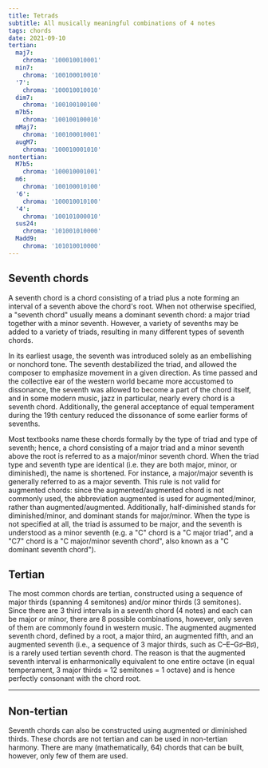 ```yaml
---
title: Tetrads
subtitle: All musically meaningful combinations of 4 notes
tags: chords
date: 2021-09-10
tertian:
  maj7:  
    chroma: '100010010001'
  min7:  
    chroma: '100100010010'
  '7':   
    chroma: '100010010010'
  dim7:  
    chroma: '100100100100'
  m7b5:  
    chroma: '100100100010'
  mMaj7: 
    chroma: '100100010001'
  augM7: 
    chroma: '100010001010'
nontertian:
  M7b5:  
    chroma: '100010001001'
  m6:    
    chroma: '100100010100'
  '6':   
    chroma: '100010010100'
  '4':   
    chroma: '100101000010'
  sus24: 
    chroma: '101001010000'
  Madd9: 
    chroma: '101010010000'
---
```


## Seventh chords

A seventh chord is a chord consisting of a triad plus a note forming an interval of a seventh above the chord's root. When not otherwise specified, a "seventh chord" usually means a dominant seventh chord: a major triad together with a minor seventh. However, a variety of sevenths may be added to a variety of triads, resulting in many different types of seventh chords.

In its earliest usage, the seventh was introduced solely as an embellishing or nonchord tone. The seventh destabilized the triad, and allowed the composer to emphasize movement in a given direction. As time passed and the collective ear of the western world became more accustomed to dissonance, the seventh was allowed to become a part of the chord itself, and in some modern music, jazz in particular, nearly every chord is a seventh chord. Additionally, the general acceptance of equal temperament during the 19th century reduced the dissonance of some earlier forms of sevenths. 

Most textbooks name these chords formally by the type of triad and type of seventh; hence, a chord consisting of a major triad and a minor seventh above the root is referred to as a major/minor seventh chord. When the triad type and seventh type are identical (i.e. they are both major, minor, or diminished), the name is shortened. For instance, a major/major seventh is generally referred to as a major seventh. This rule is not valid for augmented chords: since the augmented/augmented chord is not commonly used, the abbreviation augmented is used for augmented/minor, rather than augmented/augmented. Additionally, half-diminished stands for diminished/minor, and dominant stands for major/minor. When the type is not specified at all, the triad is assumed to be major, and the seventh is understood as a minor seventh (e.g. a "C" chord is a "C major triad", and a "C7" chord is a "C major/minor seventh chord", also known as a "C dominant seventh chord"). 

## Tertian

The most common chords are tertian, constructed using a sequence of major thirds (spanning 4 semitones) and/or minor thirds (3 semitones). Since there are 3 third intervals in a seventh chord (4 notes) and each can be major or minor, there are 8 possible combinations, however, only seven of them are commonly found in western music. The augmented augmented seventh chord, defined by a root, a major third, an augmented fifth, and an augmented seventh (i.e., a sequence of 3 major thirds, such as C–E–G♯–B♯), is a rarely used tertian seventh chord. The reason is that the augmented seventh interval is enharmonically equivalent to one entire octave (in equal temperament, 3 major thirds = 12 semitones = 1 octave) and is hence perfectly consonant with the chord root. 

<chroma-profile v-bind="chord" v-for="chord in $frontmatter.tertian" :key="chord" />

---

## Non-tertian

Seventh chords can also be constructed using augmented or diminished thirds. These chords are not tertian and can be used in non-tertian harmony. There are many (mathematically, 64) chords that can be built, however, only few of them are used.

<chroma-profile v-bind="chord" v-for="chord in $frontmatter.nontertian" :key="chord" />